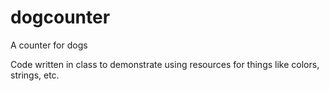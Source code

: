 # dogcounter
A counter for dogs

Code written in class to demonstrate using resources for things like colors, strings, etc.
